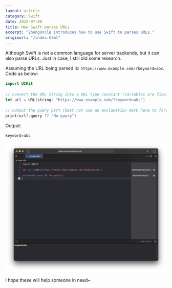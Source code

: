 ```yaml
---
layout: article
category: Swift
date: 2022-07-08
title: How Swift parses URLs
excerpt: "ZhongUncle introduces how to use Swift to parses URLs."
originurl: "/index.html"
---
```

Although Swift is not a common language for server backends, but it can also parse URLs. Just in case, I still did some research.

Assuming the URL being parsed is: `https://www.example.com/?keyword=abc`. Code as below:

```swift
import UIKit

// Convert the URL string into a URL type constant (variables are fine)
let url = URL(string: "https://www.example.com/?keyword=abc")

// Output the query part (best not use an exclamation mark here to force it to "yes" to prevent errors)
print(url?.query ?? "No query")
```

Output:

```swift
keyword=abc
```

![swift get query of url](/assets/images/21ada1b24325494597d318118b54f023.png)

I hope these will help someone in need~